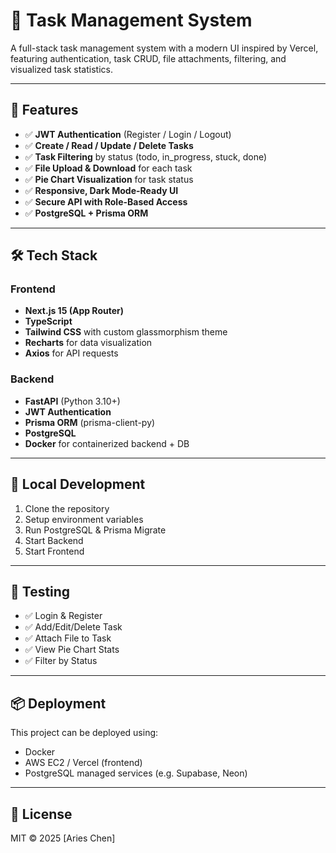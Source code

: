 # 📝 Task Management System

A full-stack task management system with a modern UI inspired by Vercel, featuring authentication, task CRUD, file attachments, filtering, and visualized task statistics.

---

## 🚀 Features

- ✅ **JWT Authentication** (Register / Login / Logout)
- ✅ **Create / Read / Update / Delete Tasks**
- ✅ **Task Filtering** by status (todo, in_progress, stuck, done)
- ✅ **File Upload & Download** for each task
- ✅ **Pie Chart Visualization** for task status
- ✅ **Responsive, Dark Mode-Ready UI**
- ✅ **Secure API with Role-Based Access**
- ✅ **PostgreSQL + Prisma ORM**

---

## 🛠️ Tech Stack

### Frontend
- **Next.js 15 (App Router)**
- **TypeScript**
- **Tailwind CSS** with custom glassmorphism theme
- **Recharts** for data visualization
- **Axios** for API requests

### Backend
- **FastAPI** (Python 3.10+)
- **JWT Authentication**
- **Prisma ORM** (prisma-client-py)
- **PostgreSQL**
- **Docker** for containerized backend + DB

---

## 🚀 Local Development

1. Clone the repository
2. Setup environment variables
3. Run PostgreSQL & Prisma Migrate
4. Start Backend
5. Start Frontend

---

## 🧪 Testing

- ✅ Login & Register
- ✅ Add/Edit/Delete Task
- ✅ Attach File to Task
- ✅ View Pie Chart Stats
- ✅ Filter by Status

---

## 📦 Deployment

This project can be deployed using:
- Docker
- AWS EC2 / Vercel (frontend)
- PostgreSQL managed services (e.g. Supabase, Neon)

---

## 📄 License

MIT © 2025 [Aries Chen]